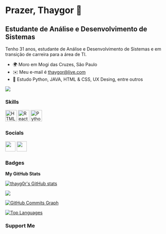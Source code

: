 
Prazer, Thaygor 👋
==================

Estudante de Análise e Desenvolvimento de Sistemas
-------------------------------------------------- 

Tenho 31 anos, estudante de Análise e Desenvolvimento de Sistemas e em transição de carreira para a área de TI.

* 🌍  Moro em Mogi das Cruzes, São Paulo
* ✉️  Meu e-mail é [thaygor@live.com](mailto:thaygor@live.com])
* 🧠  Estudo Python, JAVA, HTML & CSS, UX Desing, entre outros

<a href="https://www.github.com/thayg0r" target="_blank" rel="noreferrer"><img
src="https://img.shields.io/github/followers/thayg0r?logo=github&style=for-the-badge&color=3382ed&labelColor=171717" /></a>

### Skills

<p align="left">
<a href="https://developer.mozilla.org/en-US/docs/Glossary/HTML5" target="_blank" rel="noreferrer"><img src="https://raw.githubusercontent.com/danielcranney/readme-generator/main/public/icons/skills/html5-colored.svg" width="36" height="36" alt="HTML5" /></a>
<a href="https://reactjs.org/" target="_blank" rel="noreferrer"><img src="https://raw.githubusercontent.com/danielcranney/readme-generator/main/public/icons/skills/react-colored.svg" width="36" height="36" alt="React" /></a>
<a href="https://www.python.org/" target="_blank" rel="noreferrer"><img src="https://upload.wikimedia.org/wikipedia/commons/thumb/c/c3/Python-logo-notext.svg/1200px-Python-logo-notext.svg.png" width="36" height="36" alt="Python" /></a>
</p>

### Socials

<p align="left"> <a href="https://www.github.com/thayg0r" target="_blank" rel="noreferrer"><img src="https://raw.githubusercontent.com/danielcranney/readme-generator/main/public/icons/socials/github-dark.svg" width="32" height="32" /></a> <a href="https://www.linkedin.com/in/thaygor-padin-68b83650" target="_blank" rel="noreferrer"><img src="https://raw.githubusercontent.com/danielcranney/readme-generator/main/public/icons/socials/linkedin.svg" width="32" height="32" /></a>

### Badges

<b>My GitHub Stats</b>

<a href="http://www.github.com/thayg0r"><img src="https://github-readme-stats-thayg0r.vercel.app/api?username=thayg0r&show_icons=true&hide=&count_private=true&title_color=3382ed&text_color=ffffff&icon_color=3382ed&bg_color=171717&hide_border=true&show_icons=true" alt="thayg0r's GitHub stats" /></a>

<a href="http://www.github.com/thayg0r"><img src="https://github-readme-streak-stats.herokuapp.com/?user=thayg0r&stroke=ffffff&background=171717&ring=3382ed&fire=3382ed&currStreakNum=ffffff&currStreakLabel=3382ed&sideNums=ffffff&sideLabels=ffffff&dates=ffffff&hide_border=true" /></a>

<a href="http://www.github.com/thayg0r"><img src="https://activity-graph.herokuapp.com/graph?username=thayg0r&bg_color=171717&color=ffffff&line=3382ed&point=ffffff&area_color=171717&area=true&hide_border=true&custom_title=GitHub%20Commits%20Graph" alt="GitHub Commits Graph" /></a>

<a href="https://github.com/thayg0r" align="left"><img src="https://github-readme-stats-thayg0r.vercel.app/api/top-langs/?username=thayg0r&layout=compact&title_color=3382ed&text_color=ffffff&icon_color=3382ed&bg_color=171717&hide_border=true&locale=en&custom_title=Top%20%Languages" alt="Top Languages" /></a>

### Support Me
